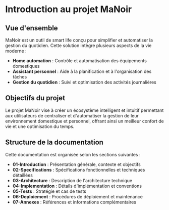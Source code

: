 # Introduction au projet MaNoir

## Vue d'ensemble

MaNoir est un outil de smart life conçu pour simplifier et automatiser la gestion du quotidien. Cette solution intègre plusieurs aspects de la vie moderne :

- **Home automation** : Contrôle et automatisation des équipements domestiques
- **Assistant personnel** : Aide à la planification et à l'organisation des tâches
- **Gestion du quotidien** : Suivi et optimisation des activités journalières

## Objectifs du projet

Le projet MaNoir vise à créer un écosystème intelligent et intuitif permettant aux utilisateurs de centraliser et d'automatiser la gestion de leur environnement domestique et personnel, offrant ainsi un meilleur confort de vie et une optimisation du temps.

## Structure de la documentation

Cette documentation est organisée selon les sections suivantes :

- **01-Introduction** : Présentation générale, contexte et objectifs
- **02-Specifications** : Spécifications fonctionnelles et techniques détaillées
- **03-Architecture** : Description de l'architecture technique
- **04-Implementation** : Détails d'implémentation et conventions
- **05-Tests** : Stratégie et cas de tests
- **06-Deploiement** : Procédures de déploiement et maintenance
- **07-Annexes** : Références et informations complémentaires
